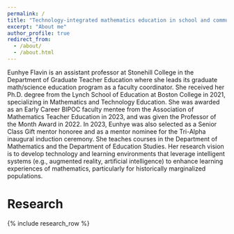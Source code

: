```yaml
---
permalink: /
title: "Technology-integrated mathematics education in school and community"
excerpt: "About me"
author_profile: true
redirect_from: 
  - /about/
  - /about.html
---
```


Eunhye Flavin is an assistant professor at Stonehill College in the Department of Graduate Teacher Education where she leads its graduate math/science education program as a faculty coordinator. She received her Ph.D. degree from the Lynch School of Education at Boston College in 2021, specializing in Mathematics and Technology Education. She was awarded as an Early Career BIPOC faculty mentee from the Association of Mathematics Teacher Education in 2023, and was given the Professor of the Month Award in 2022. In 2023, Eunhye was also selected as a Senior Class Gift mentor honoree and as a mentor nominee for the Tri-Alpha inaugural induction ceremony. She teaches courses in the Department of Mathematics and the Department of Education Studies. Her research vision is to develop technology and learning environments that leverage intelligent systems (e.g., augmented reality, artificial intelligence) to enhance learning experiences of mathematics, particularly for historically marginalized populations. 


# Research

{% include research_row %}

